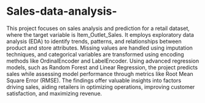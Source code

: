 # Sales-data-analysis-

This project focuses on sales analysis and prediction for a retail dataset, where the target
variable is Item_Outlet_Sales. It employs exploratory data analysis (EDA) to identify trends,
patterns, and relationships between product and store attributes. Missing values are handled
using imputation techniques, and categorical variables are transformed using encoding
methods like OrdinalEncoder and LabelEncoder.
Using advanced regression models, such as Random Forest and Linear Regression, the project
predicts sales while assessing model performance through metrics like Root Mean Square Error
(RMSE). The findings offer valuable insights into factors driving sales, aiding retailers in
optimizing operations, improving customer satisfaction, and maximizing revenue.

